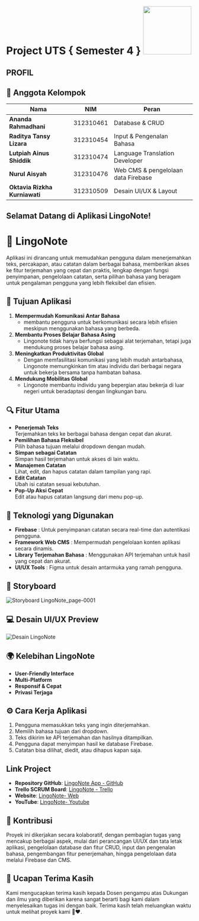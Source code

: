 # Project UTS { Semester 4 } <img src=https://i.pinimg.com/564x/fd/88/8c/fd888c43145aa84d5e3037082d470910.jpg width="130px">
## PROFIL

## 👥 Anggota Kelompok

| **Nama**                      | **NIM**       | **Peran**                                              |
|------------------------------|---------------|--------------------------------------------------------|
| **Ananda Rahmadhani**        | 312310461     | Database & CRUD                |
| **Raditya Tansy Lizara**     | 312310454     | Input & Pengenalan Bahasa          |
| **Lutpiah Ainus Shiddik**    | 312310474     | Language Translation Developer                   |
| **Nurul Aisyah**             | 312310476     | Web CMS & pengelolaan data Firebase |
| **Oktavia Rizkha Kurniawati**| 312310509     | Desain UI/UX & Layout              |


## Selamat Datang di Aplikasi **LingoNote**!

# 📱 LingoNote 

Aplikasi ini dirancang untuk memudahkan pengguna dalam menerjemahkan teks, percakapan, atau catatan dalam berbagai bahasa, memberikan akses ke fitur terjemahan yang cepat dan praktis, lengkap dengan fungsi penyimpanan, pengelolaan catatan, serta pilihan bahasa yang beragam untuk pengalaman pengguna yang lebih fleksibel dan efisien.

## 🧠 Tujuan Aplikasi

1. **Mempermudah Komunikasi Antar Bahasa**
   - membantu pengguna untuk berkomunikasi secara lebih efisien meskipun menggunakan bahasa yang berbeda. 
2. **Membantu Proses Belajar Bahasa Asing**
   - Lingonote tidak hanya berfungsi sebagai alat terjemahan, tetapi juga mendukung proses belajar bahasa asing.
3. **Meningkatkan Produktivitas Global**
   - Dengan memfasilitasi komunikasi yang lebih mudah antarbahasa, Lingonote memungkinkan tim atau individu dari berbagai negara untuk bekerja bersama tanpa hambatan bahasa. 
4. **Mendukung Mobilitas Global**
   - Lingonote membantu individu yang bepergian atau bekerja di luar negeri untuk beradaptasi dengan lingkungan baru.

## 🔍 Fitur Utama

- **Penerjemah Teks**  
  Terjemahkan teks ke berbagai bahasa dengan cepat dan akurat.
- **Pemilihan Bahasa Fleksibel**  
  Pilih bahasa tujuan melalui dropdown dengan mudah.
- **Simpan sebagai Catatan**  
  Simpan hasil terjemahan untuk akses di lain waktu.
- **Manajemen Catatan**  
  Lihat, edit, dan hapus catatan dalam tampilan yang rapi.
- **Edit Catatan**  
  Ubah isi catatan sesuai kebutuhan.
- **Pop-Up Aksi Cepat**  
  Edit atau hapus catatan langsung dari menu pop-up.

## 🔧 Teknologi yang Digunakan
- **Firebase**  : Untuk penyimpanan catatan secara real-time dan autentikasi pengguna.
- **Framework Web CMS** : Mempermudah pengelolaan konten aplikasi secara dinamis.
- **Library Terjemahan Bahasa** : Menggunakan API terjemahan untuk hasil yang cepat dan akurat.
- **UI/UX Tools** : Figma untuk desain antarmuka yang ramah pengguna.

## 📝 Storyboard
![Storyboard LingoNote_page-0001](https://github.com/user-attachments/assets/f1b8f5b7-8550-434b-915e-9ce98d2d3efa)


## 💻 Desain UI/UX Preview
![Desain LingoNote](https://github.com/user-attachments/assets/7912017c-233c-4d83-8197-cf7eba24def1)

## 🌍 Kelebihan LingoNote
- **User-Friendly Interface**
- **Multi-Platform**
- **Responsif & Cepat**
- **Privasi Terjaga**

## ⚙️ Cara Kerja Aplikasi
1. Pengguna memasukkan teks yang ingin diterjemahkan.
2. Memilih bahasa tujuan dari dropdown.
3. Teks dikirim ke API terjemahan dan hasilnya ditampilkan.
4. Pengguna dapat menyimpan hasil ke database Firebase.
5. Catatan bisa dilihat, diedit, atau dihapus kapan saja.

## Link Project
- **Repository GitHub**: [LingoNote App - GitHub](https://github.com/oktavia18/LingoNote-App.git)
- **Trello SCRUM Board**: [LingoNote - Trello](https://trello.com/b/JHPXT9o0/project-mobile)
- **Website**: [LingoNote- Web](https://lingonote.netlify.app/)
- **YouTube**: [LingoNote- Youtube](https://youtu.be/OQHKeUiJoJI?si=8j1hElyFnB2sxD3k)
  
## 👥 Kontribusi
Proyek ini dikerjakan secara kolaboratif, dengan pembagian tugas yang mencakup berbagai aspek, mulai dari perancangan UI/UX dan tata letak aplikasi, pengelolaan database dan fitur CRUD, input dan pengenalan bahasa, pengembangan fitur penerjemahan, hingga pengelolaan data melalui Firebase dan CMS.

## 🙏 Ucapan Terima Kasih
Kami mengucapkan terima kasih kepada Dosen pengampu atas Dukungan dan ilmu yang diberikan karena sangat berarti bagi kami dalam menyelesaikan tugas ini dengan baik. Terima kasih telah meluangkan waktu untuk melihat proyek kami 🙏❤️.
